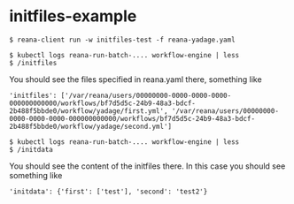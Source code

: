 # initfiles-example

```
$ reana-client run -w initfiles-test -f reana-yadage.yaml
```

```
$ kubectl logs reana-run-batch-.... workflow-engine | less
$ /initfiles
```

You should see the files specified in reana.yaml there, something like 

```
'initfiles': ['/var/reana/users/00000000-0000-0000-0000-000000000000/workflows/bf7d5d5c-24b9-48a3-bdcf-2b488f5bbde0/workflow/yadage/first.yml', '/var/reana/users/00000000-0000-0000-0000-000000000000/workflows/bf7d5d5c-24b9-48a3-bdcf-2b488f5bbde0/workflow/yadage/second.yml']
```

```
$ kubectl logs reana-run-batch-.... workflow-engine | less
$ /initdata
```

You should see the content of the initfiles there. In this case you should see something like 

```
'initdata': {'first': ['test'], 'second': 'test2'}
```
